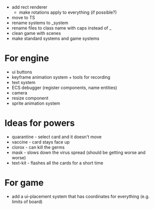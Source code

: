 - add rect renderer
  - make rotations apply to everything (if possible?)
- move to TS
- rename systems to _system
- rename files to class name with caps instead of _
- clean game with scenes
- make standard systems and game systems

# For engine
- ui buttons
- keyframe animation system + tools for recording
- text system
- ECS debugger (register components, name entities)
- camera
- resize component
- sprite animation system

# Ideas for powers
- quarantine - select card and it doesn't move
- vaccine - card stays face up
- clorox - can kill the germs
- mask - slows down the virus spread (should be getting worse and worse)
- text-kit - flashes all the cards for a short time

# For game
- add a ui-placement system that has coordinates for everything (e.g. limits of board)
